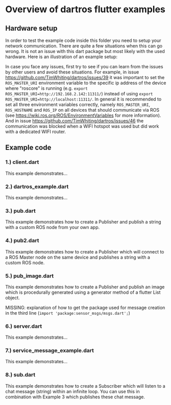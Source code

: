 # Overview of dartros flutter examples

## Hardware setup
In order to test the example code inside this folder you need to setup your network communication. There are quite a few situations when this can go wrong. It is not an issue with this dart package but most likely with the used hardware. Here is an illustration of an example setup:


In case you face any issues, first try to see if you can learn from the issues by other users and avoid these situations. For example, in issue https://github.com/TimWhiting/dartros/issues/39 it was important to set the `ROS_MASTER_URI` environment variable to the specific ip address of the device where "roscore" is running (e.g. `export ROS_MASTER_URI=http://192.168.2.142:11311/`) instead of using `export ROS_MASTER_URI=http://localhost:11311/`. In general it is recommended to set all three environment variables correctly, namely `ROS_MASTER_URI`, `ROS_HOSTNAME` and `ROS_IP` on all devices that should communicate via ROS (see https://wiki.ros.org/ROS/EnvironmentVariables for more information). And in issue https://github.com/TimWhiting/dartros/issues/46 the communication was blocked when a WIFI hotspot was used but did work with a dedicated WIFI router.


## Example code

### 1.) client.dart
This example demonstrates...
### 2.) dartros_example.dart
This example demonstrates...
### 3.) pub.dart
This example demonstrates how to create a Publisher and publish a string with a custom ROS node from your own app.
### 4.) pub2.dart
This example demonstrates how to create a Publisher which will connect to a ROS Master node on the same device and publishes a string with a custom ROS node.
### 5.) pub_image.dart
This example demonstrates how to create a Publisher and publish an image which is procedurally generated using a generator method of a flutter List object.

MISSING: explanation of how to get the package used for message creation in the third line (`import 'package:sensor_msgs/msgs.dart';`)
### 6.) server.dart
This example demonstrates...
### 7.) service_message_example.dart
This example demonstrates...
### 8.) sub.dart
This example demonstrates how to create a Subscriber which will listen to a chat message (string) within an infinite loop. You can use this in combination with Example 3 which publishes these chat message.

